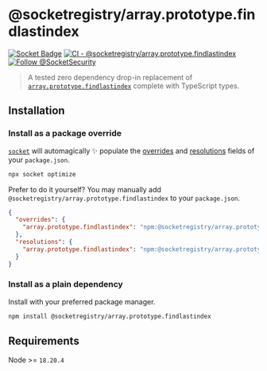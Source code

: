 # @socketregistry/array.prototype.findlastindex

[![Socket Badge](https://socket.dev/api/badge/npm/package/@socketregistry/array.prototype.findlastindex)](https://socket.dev/npm/package/@socketregistry/array.prototype.findlastindex)
[![CI - @socketregistry/array.prototype.findlastindex](https://github.com/SocketDev/socket-registry-js/actions/workflows/test.yml/badge.svg)](https://github.com/SocketDev/socket-registry-js/actions/workflows/test.yml)
[![Follow @SocketSecurity](https://img.shields.io/twitter/follow/SocketSecurity?style=social)](https://twitter.com/SocketSecurity)

> A tested zero dependency drop-in replacement of
> [`array.prototype.findlastindex`](https://socket.dev/npm/package/array.prototype.findlastindex)
> complete with TypeScript types.

## Installation

### Install as a package override

[`socket`](https://socket.dev/npm/package/socket) will automagically :sparkles:
populate the
[overrides](https://docs.npmjs.com/cli/v9/configuring-npm/package-json#overrides)
and [resolutions](https://yarnpkg.com/configuration/manifest#resolutions) fields
of your `package.json`.

```sh
npx socket optimize
```

Prefer to do it yourself? You may manually add
`@socketregistry/array.prototype.findlastindex` to your `package.json`.

```json
{
  "overrides": {
    "array.prototype.findlastindex": "npm:@socketregistry/array.prototype.findlastindex@^1"
  },
  "resolutions": {
    "array.prototype.findlastindex": "npm:@socketregistry/array.prototype.findlastindex@^1"
  }
}
```

### Install as a plain dependency

Install with your preferred package manager.

```sh
npm install @socketregistry/array.prototype.findlastindex
```

## Requirements

Node >= `18.20.4`
